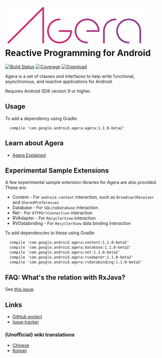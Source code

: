 ![Agera](https://raw.githubusercontent.com/google/agera/master/doc/images/agera.png)
Reactive Programming for Android
================================
[![Build Status](https://travis-ci.org/google/agera.svg?branch=master)](https://travis-ci.org/google/agera)
[![Coverage](https://codecov.io/gh/google/agera/branch/master/graph/badge.svg)](https://codecov.io/gh/google/agera)
[![Download](https://api.bintray.com/packages/ernstsson/Agera/agera/images/download.svg)](https://bintray.com/ernstsson/Agera/agera/_latestVersion)

Agera is a set of classes and interfaces to help write functional, asynchronous, and reactive
applications for Android.

Requires Android SDK version 9 or higher.

Usage
-----

To add a dependency using Gradle:

```
  compile 'com.google.android.agera:agera:1.1.0-beta2'
```

Learn about Agera
------------------

- [Agera Explained](https://github.com/google/agera/wiki)

Experimental Sample Extensions
------------------------------------

A few experimental sample extension libraries for Agera are also provided. These are:

- Content - For `android.content` interaction, such as `BroadcastReceiver` and `SharedPreferences`
- Database - For `SQLiteDatabase` interaction
- Net - For `HTTPUrlConnection` interaction
- RVAdapter - For `RecyclerView` interaction
- RVDatabinding - For `RecyclerView` data binding interaction

To add dependencies to these using Gradle:

```
  compile 'com.google.android.agera:content:1.1.0-beta2'
  compile 'com.google.android.agera:database:1.1.0-beta2'
  compile 'com.google.android.agera:net:1.1.0-beta2'
  compile 'com.google.android.agera:rvadapter:1.1.0-beta2'
  compile 'com.google.android.agera:rvdatabinding:1.1.0-beta2'
```

FAQ: What's the relation with RxJava?
-----
See [this issue](https://github.com/google/agera/issues/20).

Links
-----

- [GitHub project](https://github.com/google/agera)
- [Issue tracker](https://github.com/google/agera/issues/new)

### (Unofficial) wiki translations

- [Chinese](https://github.com/captain-miao/AndroidAgeraTutorial/wiki)
- [Korean](https://github.com/ZeroBrain/agera-wiki-kr/wiki)
